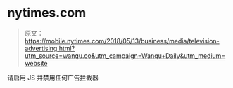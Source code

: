 # nytimes.com

> 原文：<https://mobile.nytimes.com/2018/05/13/business/media/television-advertising.html?utm_source=wanqu.co&utm_campaign=Wanqu+Daily&utm_medium=website>

请启用 JS 并禁用任何广告拦截器